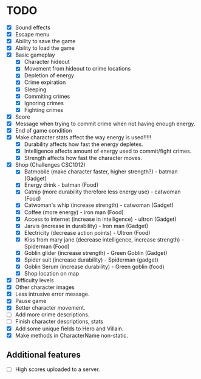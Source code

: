 # TODO

- [x] Sound effects
- [x] Escape menu
- [x] Ability to save the game
- [x] Ability to load the game
- [x] Basic gameplay
  - [x] Character hideout
  - [x] Movement from hideout to crime locations
  - [x] Depletion of energy
  - [x] Crime expiration
  - [x] Sleeping
  - [x] Commiting crimes
  - [x] Ignoring crimes
  - [x] Fighting crimes
- [x] Score
- [x] Message when trying to commit crime when not having enough energy.
- [x] End of game condition
- [x] Make character stats affect the way energy is used!!!!!
  - [x] Durability affects how fast the energy depletes.
  - [x] Intelligence affects amount of energy used to commit/fight crimes.
  - [x] Strength affects how fast the character moves.
- [x] Shop (Challenges CSC1012)
  - [x] Batmobile (make character faster, higher strength?) - batman (Gadget)
  - [x] Energy drink - batman (Food)
  - [x] Catnip (more durability therefore less energy use) - catwoman (Food)
  - [x] Catwoman's whip (increase strength) - catwoman (Gadget)
  - [x] Coffee (more energy) - iron man (Food)
  - [x] Access to internet (increase in intelligence) - ultron (Gadget)
  - [x] Jarvis (increase in durability) - Iron man (Gadget)
  - [x] Electricity (decrease action points) - Ultron (Food)
  - [x] Kiss from mary jane (decrease intelligence, increase strength) - Spiderman (Food)
  - [x] Goblin glider (increase strength) - Green Goblin (Gadget)
  - [x] Spider suit (increase durability) - Spiderman (gadget)
  - [x] Goblin Serum (increase durability) - Green goblin (food)
  - [x] Shop location on map
- [x] Difficulty levels
- [x] Other character images
- [x] Less intrusive error message.
- [x] Pause game
- [x] Better character movement.
- [ ] Add more crime descriptions.
- [ ] Finish character descriptions, stats
- [x] Add some unique fields to Hero and Villain.
- [x] Make methods in CharacterName non-static.

## Additional features

- [ ] High scores uploaded to a server.
